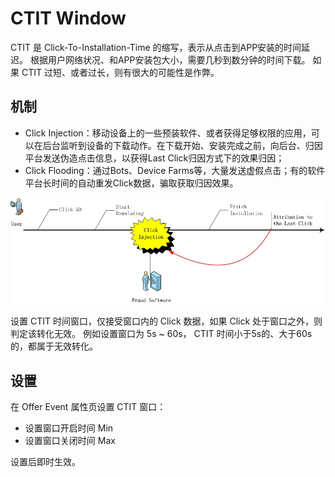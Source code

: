 # CTIT Window
CTIT 是 Click-To-Installation-Time 的缩写，表示从点击到APP安装的时间延迟。
根据用户网络状况、和APP安装包大小，需要几秒到数分钟的时间下载。
如果 CTIT 过短、或者过长，则有很大的可能性是作弊。

## 机制
* Click Injection：移动设备上的一些预装软件、或者获得足够权限的应用，可以在后台监听到设备的下载动作。在下载开始、安装完成之前，向后台、归因平台发送伪造点击信息，以获得Last Click归因方式下的效果归因；
* Click Flooding：通过Bots、Device Farms等，大量发送虚假点击；有的软件平台长时间的自动重发Click数据，骗取获取归因效果。

![ClickInjection](../image/ClickInjection.jpg)

设置 CTIT 时间窗口，仅接受窗口内的 Click 数据，如果 Click 处于窗口之外，则判定该转化无效。 
例如设置窗口为 5s ~ 60s， CTIT 时间小于5s的、大于60s的，都属于无效转化。

## 设置
在 Offer Event 属性页设置 CTIT 窗口：
* 设置窗口开启时间 Min
* 设置窗口关闭时间 Max

设置后即时生效。

